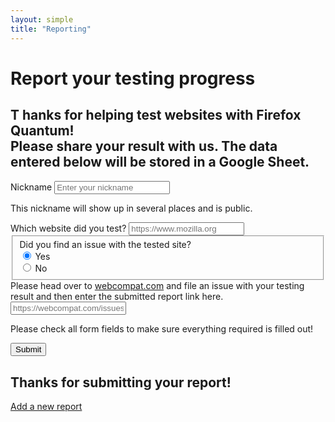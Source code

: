 ```yaml
---
layout: simple
title: "Reporting"
---
```


<div class="reporting" markdown="1">

# Report your testing progress

<h2>
  <span class="capitalize">T</span>
  <span class="capitalize-content">
    hanks for helping test websites with Firefox Quantum!<br /> 
    Please share your result with us. The data entered below will be stored in a Google Sheet.
  </span>
</h2>

<div class="content-box">
  <form id="reporting-form" action="" method="POST" target="no-target">
    <div class="form-group">
      <label for="nicknameInput">Nickname</label>
      <input type="text" class="form-control" id="nicknameInput" placeholder="Enter your nickname">
      <p id="nickname" class="form-text text-muted">This nickname will show up in several places and is public.</p>
    </div>
    <div class="form-group">
      <label for="urlInput">Which website did you test?</label>
      <input type="url" class="form-control" id="urlInput" placeholder="https://www.mozilla.org">
    </div>
    <fieldset class="form-group" id="issueFoundChoice">
      <label>Did you find an issue with the tested site?</label>
      <div class="form-check">
        <label class="form-check-label">
          <input type="radio" class="form-check-input" name="optionsRadios" id="optionsRadios1" onclick="ReportingForm.handleReportingIssueChoice(this);" value="Yes" checked> Yes
        </label>
      </div>
      <div class="form-check">
        <label class="form-check-label">
          <input type="radio" class="form-check-input" name="optionsRadios" id="optionsRadios2" onclick="ReportingForm.handleReportingIssueChoice(this);" value="No"> No
        </label>
      </div>
    </fieldset>
    <div id="additionalWebcompatInfo" class="form-group">
      <label for="issueWebcompatInput">Please head over to <a href="https://webcompat.com/">webcompat.com</a> and file an issue with your testing result and then enter the submitted report link here.</label>
      <input type="url" class="form-control" id="issueWebcompatInput" placeholder="https://webcompat.com/issues/9999">
    </div>
    <p class="form-error hidden">Please check all form fields to make sure everything required is filled out!</p>
    <button type="submit" class="button submit-button">Submit</button>
  </form>

  <div class="afterSubmitInfo hidden">
    <h2>Thanks for submitting your report!</h2>
    <a href="{{ site.baseurl }}/reporting/">Add a new report</a>
  </div>
</div>

</div>

<!-- used as target after form submission so we don't go away from our site -->
<iframe src="#" id="no-target" name="no-target" style="display:none"></iframe>

<script src="{{ site.baseurl }}/js/reporting.js"></script>
